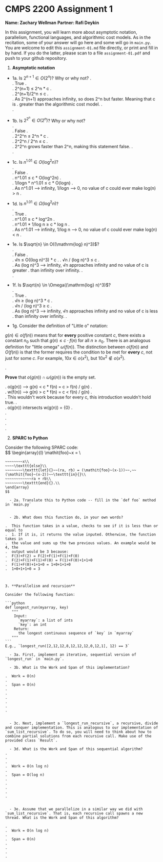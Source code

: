 

# CMPS 2200 Assignment 1

**Name: Zachary Wellman**
**Partner: Rafi Deykin**


In this assignment, you will learn more about asymptotic notation, parallelism, functional languages, and algorithmic cost models. As in the recitation, some of your answer will go here and some will go in `main.py`. You are welcome to edit this `assignment-01.md` file directly, or print and fill in by hand. If you do the latter, please scan to a file `assignment-01.pdf` and push to your github repository.



1. **Asymptotic notation**

  - 1a. Is $2^{n+1} \in O(2^n)$? Why or why not?
.  
.  True
.  
.  2^(n+1) ≤ 2^n * c
.  
.  2^(n+1)/2^n ≤ c
.  
.  As 2^(n+1) approaches infinity, so does 2^n but faster. Meaning that c is
.  greater than the algorithmic cost model.
.  
.
  - 1b. Is $2^{2^n} \in O(2^n)$? Why or why not?     
.  
.  False
.  
.  2^2^n ≤ 2^n * c
.  
.  2^2^n / 2^n ≤ c
.  
.  2^2^n grows faster than 2^n, making this statement false.
.  
.  
  - 1c. Is $n^{1.01} \in O(\mathrm{log}^2 n)$?    
.  
.  False
.  
.  n^1.01 ≤ c * O(log^2n)
.  
.  1/logn * n^1.01 ≤ c * O(logn)
.  
.  As n^1.01 --> infinity, 1/logn --> 0, no value of c could ever make log(n) > n
.  
  - 1d. Is $n^{1.01} \in \Omega(\mathrm{log}^2 n)$?  
.  
.  True
.  
.  n^1.01 ≥ c * log^2n
.  
.  n^1.01 * 1/log n ≥ c * log n
.  
.  As n^1.01 --> infinity, 1/log n --> 0, no value of c could ever make log(n) < n
.  
  - 1e. Is $\sqrt{n} \in O((\mathrm{log} n)^3)$?  
.  
.  False
.  
.  √n ≤ O((log n)^3) * c
.
.  √n / (log n)^3 ≤ c
.  
.  As (log n)^3 --> infinity, √n approaches infinity and no value of c is greater
.  than infinity over infinity.
.  
.  
  - 1f. Is $\sqrt{n} \in \Omega((\mathrm{log} n)^3)$?  
.  
.  True
.  
.  √n ≥ (log n)^3 * c
.  
.  √n / (log n)^3 ≥ c
.  
.  As (log n)^3 --> infinity, √n approaches infinity and no value of c is less
.  than infinity over infinity.
.  

  - 1g. Consider the definition of "Little o" notation:

$g(n) \in o(f(n))$ means that for **every** positive constant $c$, there exists a constant $n_0$ such that $g(n) \le c \cdot f(n)$ for all $n \ge n_0$. There is an analogous definition for "little omega" $\omega(f(n))$. The distinction between $o(f(n))$ and $O(f(n))$ is that the former requires the condition to be met for **every** $c$, not just for some $c$. For example, $10x \in o(x^2)$, but $10x^2 \notin o(x^2)$.  

.  

**Prove** that $o(g(n)) \cap \omega(g(n))$ is the empty set.  

.  o(g(n)) --> g(n) < c * f(n) = c > f(n) / g(n)
.  
.  w(f(n)) --> g(n) > c * f(n) = c < f(n) / g(n)
.  
.  This wouldn't work because for every c, this introduction wouldn't hold true.
.  
.  o(g(n)) intersects w(g(n)) = {0}
.  
.  
.  
.  
.  



2. **SPARC to Python**

Consider the following SPARC code:  
$$
\begin{array}{l}
\mathit{foo}~x =   \\
~~~~\texttt{if}{}~~x \le 1~~\texttt{then}{}\\
~~~~~~~~x\\   
~~~~\texttt{else}\\
~~~~~~~~\texttt{let}{}~~(ra, rb) = (\mathit{foo}~(x-1))~~,~~(\mathit{foo}~(x-2))~~\texttt{in}{}\\  
~~~~~~~~~~~~ra + rb\\  
~~~~~~~~\texttt{end}{}.\\
\end{array}
$$

  - 2a. Translate this to Python code -- fill in the `def foo` method in `main.py`  


  - 2b. What does this function do, in your own words?  

.  This function takes in a value, checks to see if it is less than or equal to
.  1. If it is, it returns the value inputed. Otherwise, the function takes in
.  the value and sums up the two previous values. An example would be 4, the
.  output would be 3 because:
.  F(3)+F(2) = F(2)+F(1)+F(1)+F(0)
.  F(2)+F(1)+F(1)+F(0) = F(1)+F(0)+1+1+0
.  F(1)+F(0)+1+1+0 = 1+0+1+1+0
.  1+0+1+1+0 = 3



3. **Parallelism and recursion**

Consider the following function:  

```python
def longest_run(myarray, key)
   """
    Input:
      `myarray`: a list of ints
      `key`: an int
    Return:
      the longest continuous sequence of `key` in `myarray`
   """
```
E.g., `longest_run([2,12,12,8,12,12,12,0,12,1], 12) == 3`  

  - 3a. First, implement an iterative, sequential version of `longest_run` in `main.py`.  

  - 3b. What is the Work and Span of this implementation?  

.  Work = O(n)
.  
.  Span = O(n)
.  
.  
.  
.  
.  
.  


  - 3c. Next, implement a `longest_run_recursive`, a recursive, divide and conquer implementation. This is analogous to our implementation of `sum_list_recursive`. To do so, you will need to think about how to combine partial solutions from each recursive call. Make use of the provided class `Result`.   

  - 3d. What is the Work and Span of this sequential algorithm?  
.  
.  
.  
.  Work = O(n log n)
.  
.  Span = O(log n)
.  
.  
.  
.  
.  


  - 3e. Assume that we parallelize in a similar way we did with `sum_list_recursive`. That is, each recursive call spawns a new thread. What is the Work and Span of this algorithm?  

.  
.  Work = O(n log n)
.  
.  Span = O(n)
.  
.  
.  
.  
